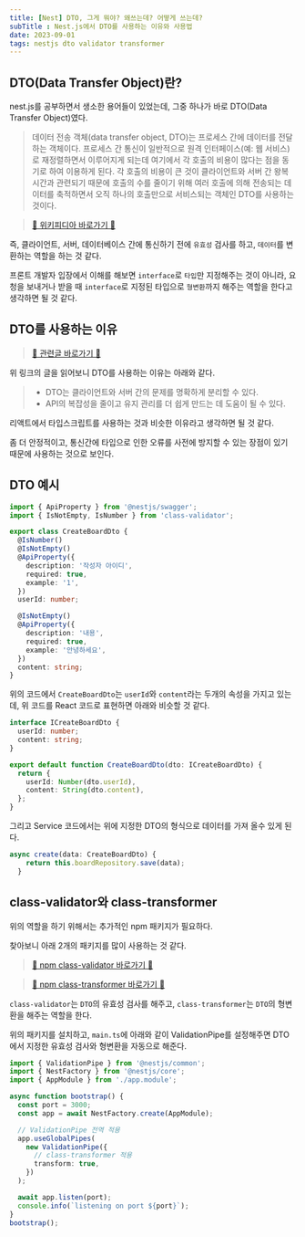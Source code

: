 ```yaml
---
title: [Nest] DTO, 그게 뭐야? 왜쓰는데? 어떻게 쓰는데?
subTitle : Nest.js에서 DTO를 사용하는 이유와 사용법
date: 2023-09-01
tags: nestjs dto validator transformer
---
```


## DTO(Data Transfer Object)란?

nest.js를 공부하면서 생소한 용어들이 있었는데, 그중 하나가 바로 DTO(Data Transfer Object)였다.

> 데이터 전송 객체(data transfer object, DTO)는 프로세스 간에 데이터를 전달하는 객체이다. 프로세스 간 통신이 일반적으로 원격 인터페이스(예: 웹 서비스)로 재정렬하면서 이루어지게 되는데 여기에서 각 호출의 비용이 많다는 점을 동기로 하여 이용하게 된다. 각 호출의 비용이 큰 것이 클라이언트와 서버 간 왕복 시간과 관련되기 때문에 호출의 수를 줄이기 위해 여러 호출에 의해 전송되는 데이터를 축적하면서 오직 하나의 호출만으로 서비스되는 객체인 DTO를 사용하는 것이다.

> [🔗 위키피디아 바로가기 🔗](https://ko.wikipedia.org/wiki/%EB%8D%B0%EC%9D%B4%ED%84%B0_%EC%A0%84%EC%86%A1_%EA%B0%9D%EC%B2%B4)

즉, 클라이언트, 서버, 데이터베이스 간에 통신하기 전에 `유효성` 검사를 하고, `데이터`를 변환하는 역할을 하는 것 같다.

프론트 개발자 입장에서 이해를 해보면 `interface`로 `타입`만 지정해주는 것이 아니라, 요청을 보내거나 받을 때 `interface`로 지정된 타입으로 `형변환`까지 해주는 역할을 한다고 생각하면 될 것 같다.

## DTO를 사용하는 이유

> [🔗 관련글 바로가기 🔗](https://dev.to/bivor/why-dtos-are-a-must-have-in-nestjs-api-development-3j2j)

위 링크의 글을 읽어보니 DTO를 사용하는 이유는 아래와 같다.

> - DTO는 클라이언트와 서버 간의 문제를 명확하게 분리할 수 있다.
> - API의 복잡성을 줄이고 유지 관리를 더 쉽게 만드는 데 도움이 될 수 있다.

리액트에서 타입스크립트를 사용하는 것과 비슷한 이유라고 생각하면 될 것 같다.

좀 더 안정적이고, 통신간에 타입으로 인한 오류를 사전에 방지할 수 있는 장점이 있기 때문에 사용하는 것으로 보인다.

## DTO 예시

```ts
import { ApiProperty } from '@nestjs/swagger';
import { IsNotEmpty, IsNumber } from 'class-validator';

export class CreateBoardDto {
  @IsNumber()
  @IsNotEmpty()
  @ApiProperty({
    description: '작성자 아이디',
    required: true,
    example: '1',
  })
  userId: number;

  @IsNotEmpty()
  @ApiProperty({
    description: '내용',
    required: true,
    example: '안녕하세요',
  })
  content: string;
}
```

위의 코드에서 `CreateBoardDto`는 `userId`와 `content`라는 두개의 속성을 가지고 있는데, 위 코드를 React 코드로 표현하면 아래와 비슷할 것 같다.

```ts
interface ICreateBoardDto {
  userId: number;
  content: string;
}

export default function CreateBoardDto(dto: ICreateBoardDto) {
  return {
    userId: Number(dto.userId),
    content: String(dto.content),
  };
}
```

그리고 Service 코드에서는 위에 지정한 DTO의 형식으로 데이터를 가져 올수 있게 된다.

```ts
async create(data: CreateBoardDto) {
    return this.boardRepository.save(data);
  }
```

## class-validator와 class-transformer

위의 역할을 하기 위해서는 추가적인 npm 패키지가 필요하다.

찾아보니 아래 2개의 패키지를 많이 사용하는 것 같다.

> [🔗 npm class-validator 바로가기 🔗](https://www.npmjs.com/package/class-validator)

> [🔗 npm class-transformer 바로가기 🔗](https://www.npmjs.com/package/class-transformer)

`class-validator`는 `DTO`의 유효성 검사를 해주고, `class-transformer`는 `DTO`의 형변환을 해주는 역할을 한다.

위의 패키지를 설치하고, `main.ts`에 아래와 같이 ValidationPipe를 설정해주면 DTO에서 지정한 유효성 검사와 형변환을 자동으로 해준다.

```ts
import { ValidationPipe } from '@nestjs/common';
import { NestFactory } from '@nestjs/core';
import { AppModule } from './app.module';

async function bootstrap() {
  const port = 3000;
  const app = await NestFactory.create(AppModule);

  // ValidationPipe 전역 적용
  app.useGlobalPipes(
    new ValidationPipe({
      // class-transformer 적용
      transform: true,
    })
  );

  await app.listen(port);
  console.info(`listening on port ${port}`);
}
bootstrap();
```
